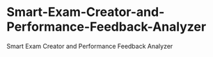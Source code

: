 # Smart-Exam-Creator-and-Performance-Feedback-Analyzer
Smart Exam Creator and Performance Feedback Analyzer
